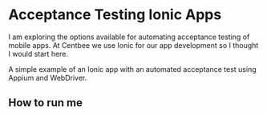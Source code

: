 # Acceptance Testing Ionic Apps

I am exploring the options available for automating acceptance testing of mobile apps. At Centbee we use Ionic for our app development so I thought I would start here.

A simple example of an Ionic app with an automated acceptance test using Appium and WebDriver.

## How to run me


